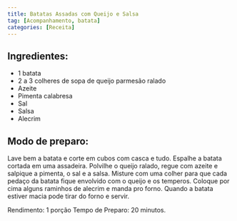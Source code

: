 ```yaml
---
title: Batatas Assadas com Queijo e Salsa
tag: [Acompanhamento, batata]
categories: [Receita]
---
```


## Ingredientes:

- 1 batata
- 2 a 3 colheres de sopa de queijo parmesão ralado
- Azeite
- Pimenta calabresa
- Sal
- Salsa
- Alecrim

## Modo de preparo:

Lave bem a batata e corte em cubos com casca e tudo. Espalhe a batata cortada em uma assadeira. Polvilhe o queijo ralado, regue com azeite e salpique a pimenta, o sal e a salsa. Misture com uma colher para que cada pedaço da batata fique envolvido com o queijo e os temperos. Coloque por cima alguns raminhos de alecrim e manda pro forno. Quando a batata estiver macia pode tirar do forno e servir.

Rendimento: 1 porção
Tempo de Preparo: 20 minutos.